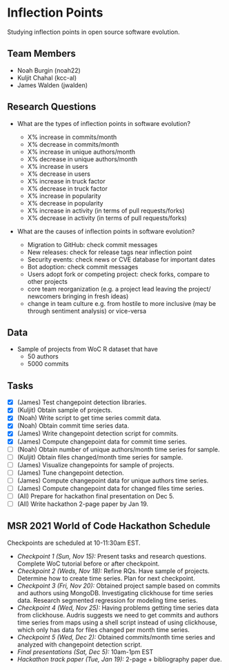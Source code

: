 # Inflection Points

Studying inflection points in open source software evolution.

## Team Members

  * Noah Burgin (noah22)
  * Kuljit Chahal (kcc-al)
  * James Walden (jwalden)

## Research Questions
  * What are the types of inflection points in software evolution?
      * X% increase in commits/month
      * X% decrease in commits/month
      * X% increase in unique authors/month
      * X% decrease in unique authors/month
      * X% increase in users
      * X% decrease in users
      * X% increase in truck factor
      * X% decrease in truck factor
      * X% increase in popularity
      * X% decrease in popularity
      * X% increase in activity (in terms of pull requests/forks) 
      * X% decrease in activity (in terms of pull requests/forks)
     
  * What are the causes of inflection points in software evolution?
      * Migration to GitHub: check commit messages
      * New releases: check for release tags near inflection point
      * Security events: check news or CVE database for important dates
      * Bot adoption: check commit messages
      * Users adopt fork or competing project: check forks, compare to other projects 
      * core team reorganization (e.g. a project lead leaving the project/ newcomers bringing in fresh ideas)
      * change in team culture e.g. from hostile to more inclusive (may be through sentiment analysis) or vice-versa

## Data
  * Sample of projects from WoC R dataset that have
      * 50 authors
      * 5000 commits

## Tasks

  * [X] (James) Test changepoint detection libraries.
  * [X] (Kuljit) Obtain sample of projects.
  * [X] (Noah) Write script to get time series commit data.
  * [X] (Noah) Obtain commit time series data.
  * [X] (James) Write changepoint detection script for commits.
  * [X] (James) Compute changepoint data for commit time series.
  * [ ] (Noah) Obtain number of unique authors/month time series for sample.
  * [ ] (Kuljit) Obtain files changed/month time series for sample.
  * [ ] (James) Visualize changepoints for sample of projects.
  * [ ] (James) Tune changepoint detection.
  * [ ] (James) Compute changepoint data for unique authors time series.
  * [ ] (James) Compute changepoint data for changed files time series.
  * [ ] (All) Prepare for hackathon final presentation on Dec 5.
  * [ ] (All) Write hackathon 2-page paper by Jan 19.

## MSR 2021 World of Code Hackathon Schedule

Checkpoints are scheduled at 10-11:30am EST.

  * *Checkpoint 1 (Sun, Nov 15):* Present tasks and research questions. Complete WoC tutorial before or after checkpoint.
  * *Checkpoint 2 (Weds, Nov 18):* Refine RQs. Have sample of projects. Determine how to create time series. Plan for next checkpoint.
  * *Checkpoint 3 (Fri, Nov 20):* Obtained project sample based on commits and authors using MongoDB. Investigating clickhouse for time series data. Research segmented regression for modeling time series.
  * *Checkpoint 4 (Wed, Nov 25):* Having problems getting time series data from clickhouse. Audris suggests we need to get commits and authors time series from maps using a shell script instead of using clickhouse, which only has data for files changed per month time series.
  * *Checkpoint 5 (Wed, Dec 2):* Obtained commits/month time series and analyzed with changepoint detection script.
  * *Final presentations (Sat, Dec 5):* 10am-1pm EST
  * *Hackathon track paper (Tue, Jan 19):* 2-page + bibliography paper due.
